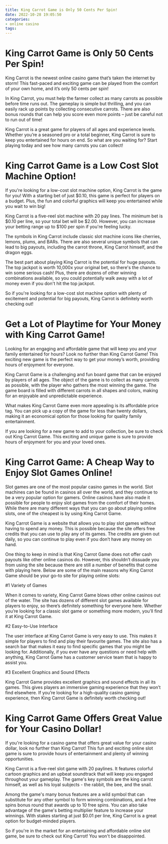 ```yaml
---
title: King Carrot Game is Only 50 Cents Per Spin!
date: 2022-10-28 19:05:50
categories:
- online casino
tags:
---
```



#  King Carrot Game is Only 50 Cents Per Spin!

King Carrot is the newest online casino game that’s taken the internet by storm! This fast-paced and exciting game can be played from the comfort of your own home, and it’s only 50 cents per spin!

In King Carrot, you must help the farmer collect as many carrots as possible before time runs out. The gameplay is simple but thrilling, and you can easily rack up points by collecting consecutive carrots. There are also bonus rounds that can help you score even more points – just be careful not to run out of time!

King Carrot is a great game for players of all ages and experience levels. Whether you’re a seasoned pro or a total beginner, King Carrot is sure to keep you entertained for hours on end. So what are you waiting for? Start playing today and see how many carrots you can collect!

#  King Carrot Game is a Low Cost Slot Machine Option!

If you're looking for a low-cost slot machine option, King Carrot is the game for you! With a starting bet of just $0.10, this game is perfect for players on a budget. Plus, the fun and colorful graphics will keep you entertained while you wait to win big!

King Carrot is a five-reel slot machine with 20 pay lines. The minimum bet is $0.10 per line, so your total bet will be $2.00. However, you can increase your betting range up to $100 per spin if you're feeling lucky.

The symbols in King Carrot include classic slot machine icons like cherries, lemons, plums, and BARs. There are also several unique symbols that can lead to big payouts, including the carrot throne, King Carrot himself, and the dragon eggs.

The best part about playing King Carrot is the potential for huge payouts. The top jackpot is worth 10,000x your original bet, so there's the chance to win some serious cash! Plus, there are dozens of other winning combinations available, so you could potentially walk away with a lot of money even if you don't hit the top jackpot.

So if you're looking for a low-cost slot machine option with plenty of excitement and potential for big payouts, King Carrot is definitely worth checking out!

#  Get a Lot of Playtime for Your Money with King Carrot Game!

Looking for an engaging and affordable game that will keep you and your family entertained for hours? Look no further than King Carrot Game! This exciting new game is the perfect way to get your money’s worth, providing hours of enjoyment for everyone.

King Carrot Game is a challenging and fun board game that can be enjoyed by players of all ages. The object of the game is to collect as many carrots as possible, with the player who gathers the most winning the game. The game board is filled with different carrots in all shapes and colors, making for an enjoyable and unpredictable experience.

What makes King Carrot Game even more appealing is its affordable price tag. You can pick up a copy of the game for less than twenty dollars, making it an economical option for those looking for quality family entertainment.

If you are looking for a new game to add to your collection, be sure to check out King Carrot Game. This exciting and unique game is sure to provide hours of enjoyment for you and your loved ones.

#  King Carrot Game: A Cheap Way to Enjoy Slot Games Online!

Slot games are one of the most popular casino games in the world. Slot machines can be found in casinos all over the world, and they continue to be a very popular option for gamers. Online casinos have also made it possible for people to enjoy slot games from the comfort of their homes. While there are many different ways that you can go about playing online slots, one of the cheapest is by using King Carrot Game.

King Carrot Game is a website that allows you to play slot games without having to spend any money. This is possible because the site offers free credits that you can use to play any of its games. The credits are given out daily, so you can continue to play even if you don’t have any money on hand.

One thing to keep in mind is that King Carrot Game does not offer cash payouts like other online casinos do. However, this shouldn’t dissuade you from using the site because there are still a number of benefits that come with playing here. Below are some of the main reasons why King Carrot Game should be your go-to site for playing online slots:

#1 Variety of Games

When it comes to variety, King Carrot Game blows other online casinos out of the water. The site has dozens of different slot games available for players to enjoy, so there’s definitely something for everyone here. Whether you’re looking for a classic slot game or something more modern, you’ll find it at King Carrot Game.

#2 Easy-to-Use Interface

The user interface at King Carrot Game is very easy to use. This makes it simple for players to find and play their favourite games. The site also has a search bar that makes it easy to find specific games that you might be looking for. Additionally, if you ever have any questions or need help with anything, King Carrot Game has a customer service team that is happy to assist you.

#3 Excellent Graphics and Sound Effects

King Carrot Game provides excellent graphics and sound effects in all its games. This gives players an immersive gaming experience that they won’t find elsewhere. If you’re looking for a high-quality casino gaming experience, then King Carrot Game is definitely worth checking out!

#  King Carrot Game Offers Great Value for Your Casino Dollar!

If you're looking for a casino game that offers great value for your casino dollar, look no further than King Carrot! This fun and exciting online slot game is sure to provide hours of entertainment and plenty of winning opportunities.

King Carrot is a five-reel slot game with 20 paylines. It features colorful cartoon graphics and an upbeat soundtrack that will keep you engaged throughout your gameplay. The game's key symbols are the king carrot himself, as well as his loyal subjects - the rabbit, the bee, and the snail.

Among the game's many bonus features are a wild symbol that can substitute for any other symbol to form winning combinations, and a free spins bonus round that awards up to 10 free spins. You can also take advantage of the game's betting multiplier feature to increase your winnings. With stakes starting at just $0.01 per line, King Carrot is a great option for budget-minded players.

So if you're in the market for an entertaining and affordable online slot game, be sure to check out King Carrot! You won't be disappointed.